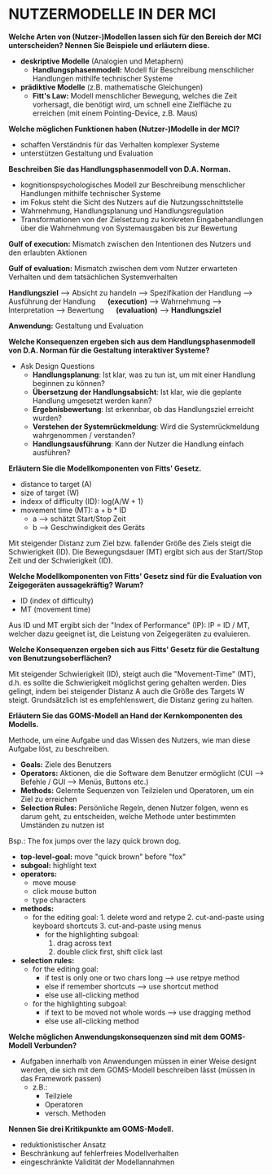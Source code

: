 # NUTZERMODELLE IN DER MCI

**Welche Arten von (Nutzer-)Modellen lassen sich für den Bereich der MCI unterscheiden? Nennen Sie Beispiele und erläutern diese.**

- **deskriptive Modelle** (Analogien und Metaphern)
  - **Handlungsphasenmodell:** Modell für Beschreibung menschlicher Handlungen mithilfe technischer Systeme
- **prädiktive Modelle** (z.B. mathematische Gleichungen)
  - **Fitt's Law:** Modell menschlicher Bewegung, welches die Zeit vorhersagt, die benötigt wird, um schnell eine Zielfläche zu erreichen (mit einem Pointing-Device, z.B. Maus)

**Welche möglichen Funktionen haben (Nutzer-)Modelle in der MCI?**

- schaffen Verständnis für das Verhalten komplexer Systeme
- unterstützen Gestaltung und Evaluation

**Beschreiben Sie das Handlungsphasenmodell von D.A. Norman.**

- kognitionspsychologisches Modell zur Beschreibung menschlicher Handlungen mithilfe technischer Systeme
- im Fokus steht die Sicht des Nutzers auf die Nutzungsschnittstelle
- Wahrnehmung, Handlungsplanung und Handlungsregulation
- Transformationen von der Zielsetzung zu konkreten Eingabehandlungen über die Wahrnehmung von Systemausgaben bis zur Bewertung

**Gulf of execution:** Mismatch zwischen den Intentionen des Nutzers und den erlaubten Aktionen

**Gulf of evaluation:** Mismatch zwischen dem vom Nutzer erwarteten Verhalten und dem tatsächlichen Systemverhalten

**Handlungsziel**
--> Absicht zu handeln --> Spezifikation der Handlung --> Ausführung der Handlung &nbsp;&nbsp;&nbsp;&nbsp; **(execution)**
--> Wahrnehmung --> Interpretation --> Bewertung &nbsp;&nbsp;&nbsp;&nbsp; **(evaluation)**
--> **Handlungsziel**

**Anwendung:** Gestaltung und Evaluation

**Welche Konsequenzen ergeben sich aus dem Handlungsphasenmodell von D.A. Norman für die Gestaltung interaktiver Systeme?**

- Ask Design Questions
  - **Handlungsplanung**: Ist klar, was zu tun ist, um mit einer Handlung beginnen zu können?
  - **Übersetzung der Handlungsabsicht**: Ist klar, wie die geplante Handlung umgesetzt werden kann?
  - **Ergebnisbewertung**: Ist erkennbar, ob das Handlungsziel erreicht wurden?
  - **Verstehen der Systemrückmeldung**: Wird die Systemrückmeldung wahrgenommen / verstanden?
  - **Handlungsausführung**: Kann der Nutzer die Handlung einfach ausführen?

**Erläutern Sie die Modellkomponenten von Fitts' Gesetz.**

- distance to target (A)
- size of target (W)
- indexx of difficulty (ID): log(A/W + 1)
- movement time (MT): a + b * ID
  - a --> schätzt Start/Stop Zeit
  - b --> Geschwindigkeit des Geräts

Mit steigender Distanz zum Ziel bzw. fallender Größe des Ziels steigt die Schwierigkeit (ID).
Die Bewegungsdauer (MT) ergibt sich aus der Start/Stop Zeit und der Schwierigkeit (ID).

**Welche Modellkomponenten von Fitts' Gesetz sind für die Evaluation von Zeigegeräten aussagekräftig? Warum?**

- ID (index of difficulty)
- MT (movement time)

Aus ID und MT ergibt sich der "Index of Performance" (IP): IP = ID / MT, welcher dazu geeignet ist, die Leistung von Zeigegeräten zu evaluieren.

**Welche Konsequenzen ergeben sich aus Fitts' Gesetz für die Gestaltung von Benutzungsoberflächen?**

Mit steigender Schwierigkeit (ID), steigt auch die "Movement-Time" (MT), d.h. es sollte die Schwierigkeit möglichst gering gehalten werden. Dies gelingt, indem bei steigender Distanz A auch die Größe des Targets W steigt. Grundsätzlich ist es empfehlenswert, die Distanz gering zu halten.

**Erläutern Sie das GOMS-Modell an Hand der Kernkomponenten des Modells.**

Methode, um eine Aufgabe und das Wissen des Nutzers, wie man diese Aufgabe löst, zu beschreiben.

- **Goals:** Ziele des Benutzers
- **Operators:** Aktionen, die die Software dem Benutzer ermöglicht (CUI --> Befehle / GUI --> Menüs, Buttons etc.)
- **Methods:** Gelernte Sequenzen von Teilzielen und Operatoren, um ein Ziel zu erreichen
- **Selection Rules:** Persönliche Regeln, denen Nutzer folgen, wenn es darum geht, zu entscheiden, welche Methode unter bestimmten Umständen zu nutzen ist

Bsp.:
The fox jumps over the lazy quick brown dog.

- **top-level-goal:** move "quick brown" before "fox"
- **subgoal:** highlight text
- **operators:**
  - move mouse
  - click mouse button
  - type characters
- **methods:**
  - for the editing goal:
        1. delete word and retype
        2. cut-and-paste using keyboard shortcuts
        3. cut-and-paste using menus
    - for the highlighting subgoal:
        1. drag across text
        2. double click first, shift click last
- **selection rules:**
  - for the editing goal:
    - if test is only one or two chars long --> use retpye method
    - else if remember shortcuts --> use shortcut method
    - else use all-clicking method
  - for the highlighting subgoal:
    - if text to be moved not whole words --> use dragging method
    - else use all-clicking method

**Welche möglichen Anwendungskonsequenzen sind mit dem GOMS-Modell Verbunden?**

- Aufgaben innerhalb von Anwendungen müssen in einer Weise designt werden, die sich mit dem GOMS-Modell beschreiben lässt (müssen in das Framework passen)
  - z.B.:
    - Teilziele
    - Operatoren
    - versch. Methoden

**Nennen Sie drei Kritikpunkte am GOMS-Modell.**

- reduktionistischer Ansatz
- Beschränkung auf fehlerfreies Modellverhalten
- eingeschränkte Validität der Modellannahmen
